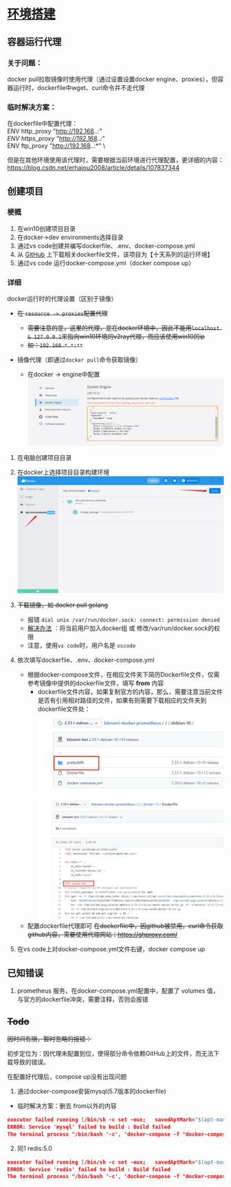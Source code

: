 # [环境搭建](https://juejin.cn/post/7054075289579552798)

## 容器运行代理
### 关于问题：
docker pull拉取镜像时使用代理（通过设置设置docker engine、proxies），但容器运行时，dockerfile中wget、curl命令并不走代理

### 临时解决方案：
在dockerfile中配置代理： \
ENV http_proxy "http://192.168.*.*:*" \
ENV https_proxy "http://192.168.*.*:*" \
ENV ftp_proxy "http://192.168.*.*:*" \

但是在其他环境使用该代理时，需要根据当前环境进行代理配置，更详细的内容：https://blog.csdn.net/erhaiou2008/article/details/107837344

## 创建项目

### 梗概
1. 在win10创建项目目录
2. 在docker->dev environments选择目录
3. 通过vs code创建并编写dockerfile、.env、docker-compose.yml
4. 从 [GitHub](https://github.com/nivin-studio/gonivinck) 上下载相关dockerfile文件，该项目为【十天系列的运行环境】
5. 通过vs code 运行docker-compose.yml（docker compose up）
### 详细
docker运行时的代理设置（区别于镜像）
- ~~在 `resource -> proxies`配置代理~~
  - ~~需要注意的是，这里的代理，是在docker环境中，因此不能用`localhost & 127.0.0.1`来指向win10环境的v2ray代理，而应该使用win10的ip~~
  - ~~如：`192.168.*.*:**`~~

- 镜像代理（即通过`docker pull`命令获取镜像）
  - 在docker -> engine中配置
![](img/d1-04.png)

1. 在电脑创建项目目录
2. 在docker上选择项目目录构建环境
![](img/d1-01.png)

3. ~~下载镜像，如 docker pull golang~~
   - 报错 `dial unix /var/run/docker.sock: connect: permission denied`
   - [解决办法](https://www.cnblogs.com/dakewei/p/12909165.html) ：将当前用户加入docker组 或 修改/var/run/docker.sock的权限
   - 注意，使用`vs code`时，用户名是 `vscode`
4. 依次填写dockerfile、.env、docker-compose.yml
   - 根据docker-compose文件，在相应文件夹下简历Dockerfile文件，仅需参考镜像中提供的dockerfile文件，填写 **from** 内容
     - dockerfile文件内容，如果复制官方的内容，那么，需要注意当前文件是否有引用相对路径的文件，如果有则需要下载相应的文件夹到dockerfile文件处： \
       ![](img/d1-02.png)  \
       ![](img/d1-03.png)
   - 配置dockerfile代理即可 ~~在dockerfile中，因github被禁用，curl命令获取github内容，需要使用代理网站：https://ghproxy.com/~~
 

5. 在vs code上对docker-compose.yml文件右键，docker compose up

## 已知错误
1. prometheus 服务，在docker-compose.yml配置中，配置了 volumes 值，与官方的dockerfile冲突，需要注释，否则会报错

## ~~Todo~~
~~因时间有限，暂时忽略的报错：~~

初步定位为：因代理未配置到位，使得部分命令依赖GitHub上的文件，而无法下载导致的错误。

在配置好代理后，compose up没有出现问题

1. 通过docker-compose安装mysql(5.7版本的dockerfile)
  - 临时解决方案：删去 from以外的内容
```json
executor failed running [/bin/sh -c set -eux;   savedAptMark="$(apt-mark showmanual)";  apt-get update;         apt-get install -y --no-install-recommends ca-certificates wget;         rm -rf /var/lib/apt/lists/*;    dpkgArch="$(dpkg --print-architecture | awk -F- '{ print $NF }')";      wget -O /usr/local/bin/gosu "https://github.com/tianon/gosu/releases/download/$GOSU_VERSION/gosu-$dpkgArch";     wget -O /usr/local/bin/gosu.asc "https://github.com/tianon/gosu/releases/download/$GOSU_VERSION/gosu-$dpkgArch.asc";     export GNUPGHOME="$(mktemp -d)";        gpg --batch --keyserver hkps://keys.openpgp.org --recv-keys B42F6819007F00F88E364FD4036A9C25BF357DD4;    gpg --batch --verify /usr/local/bin/gosu.asc /usr/local/bin/gosu;        gpgconf --kill all;     rm -rf "$GNUPGHOME" /usr/local/bin/gosu.asc;    apt-mark auto '.*' > /dev/null;         [ -z "$savedAptMark" ] || apt-mark manual $savedAptMark > /dev/null;     apt-get purge -y --auto-remove -o APT::AutoRemove::RecommendsImportant=false;   chmod +x /usr/local/bin/gosu;    gosu --version;         gosu nobody true]: exit code: 5
ERROR: Service 'mysql' failed to build : Build failed
The terminal process "/bin/bash '-c', 'docker-compose -f "docker-compose.yml" up -d --build'" terminated with exit code: 1.
```

2. 同1 redis:5.0
```json
executor failed running [/bin/sh -c set -eux;   savedAptMark="$(apt-mark showmanual)";  apt-get update;         apt-get install -y --no-install-recommends ca-certificates dirmngr gnupg wget;   rm -rf /var/lib/apt/lists/*;    dpkgArch="$(dpkg --print-architecture | awk -F- '{ print $NF }')";       wget -O /usr/local/bin/gosu "https://github.com/tianon/gosu/releases/download/$GOSU_VERSION/gosu-$dpkgArch";    wget -O /usr/local/bin/gosu.asc "https://github.com/tianon/gosu/releases/download/$GOSU_VERSION/gosu-$dpkgArch.asc";     export GNUPGHOME="$(mktemp -d)";        gpg --batch --keyserver hkps://keys.openpgp.org --recv-keys B42F6819007F00F88E364FD4036A9C25BF357DD4;    gpg --batch --verify /usr/local/bin/gosu.asc /usr/local/bin/gosu;        gpgconf --kill all;     rm -rf "$GNUPGHOME" /usr/local/bin/gosu.asc;    apt-mark auto '.*' > /dev/null;         [ -z "$savedAptMark" ] || apt-mark manual $savedAptMark > /dev/null;     apt-get purge -y --auto-remove -o APT::AutoRemove::RecommendsImportant=false;   chmod +x /usr/local/bin/gosu;    gosu --version;         gosu nobody true]: exit code: 4
ERROR: Service 'redis' failed to build : Build failed
The terminal process "/bin/bash '-c', 'docker-compose -f "docker-compose.yml" up -d --build'" terminated with exit code: 1.
```